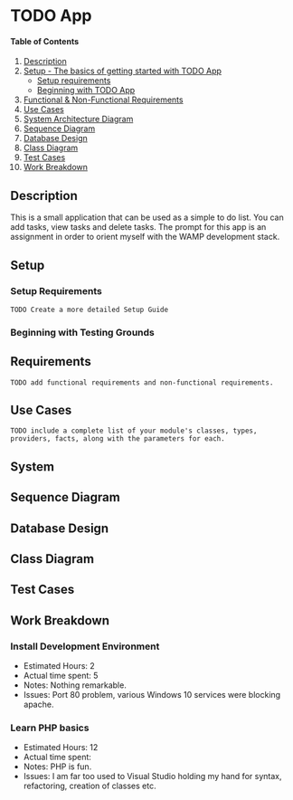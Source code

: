# TODO App

#### Table of Contents

1. [Description](#description)
2. [Setup - The basics of getting started with TODO App](#setup)
    * [Setup requirements](#setup-requirements)
    * [Beginning with TODO App](#beginning-with-TODO-App)
3. [Functional & Non-Functional Requirements](#requirements)
4. [Use Cases](#use-cases)
5. [System Architecture Diagram](#system)
6. [Sequence Diagram](#sequence-diagram)
7. [Database Design](#database-design)
8. [Class Diagram](#class-diagram)
9. [Test Cases](#test-cases)
10. [Work Breakdown](#work-breakdown)

## Description

This is a small application that can be used as a simple to do list. You can add tasks, view tasks and delete tasks. The prompt for this app is an assignment in order to orient myself with the WAMP development stack.

## Setup

### Setup Requirements

`TODO Create a more detailed Setup Guide`

### Beginning with Testing Grounds


## Requirements

`TODO add functional requirements and non-functional requirements.`

## Use Cases

`TODO include a complete list of your module's classes, types, providers, facts, along with the parameters for each.`

## System

## Sequence Diagram

## Database Design

## Class Diagram

## Test Cases

## Work Breakdown
### Install Development Environment
* Estimated Hours: 2
* Actual time spent: 5
* Notes: Nothing remarkable.
* Issues: Port 80 problem, various Windows 10 services were blocking apache.

### Learn PHP basics
* Estimated Hours: 12
* Actual time spent:
* Notes: PHP is fun.
* Issues: I am far too used to Visual Studio holding my hand for syntax, refactoring, creation of classes etc.
